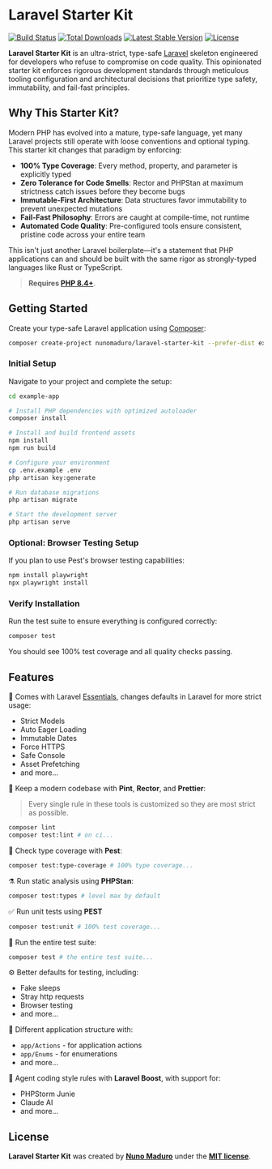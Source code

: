 # Laravel Starter Kit

<p>
    <a href="https://github.com/nunomaduro/laravel-starter-kit/actions"><img src="https://github.com/nunomaduro/laravel-starter-kit/actions/workflows/tests.yml/badge.svg" alt="Build Status"></a>
    <a href="https://packagist.org/packages/nunomaduro/laravel-starter-kit"><img src="https://img.shields.io/packagist/dt/nunomaduro/laravel-starter-kit" alt="Total Downloads"></a>
    <a href="https://packagist.org/packages/nunomaduro/laravel-starter-kit"><img src="https://img.shields.io/packagist/v/nunomaduro/laravel-starter-kit" alt="Latest Stable Version"></a>
    <a href="https://packagist.org/packages/nunomaduro/laravel-starter-kit"><img src="https://img.shields.io/packagist/l/nunomaduro/laravel-starter-kit" alt="License"></a>
</p>

**Laravel Starter Kit** is an ultra-strict, type-safe [Laravel](https://laravel.com) skeleton engineered for developers who refuse to compromise on code quality. This opinionated starter kit enforces rigorous development standards through meticulous tooling configuration and architectural decisions that prioritize type safety, immutability, and fail-fast principles.

## Why This Starter Kit?

Modern PHP has evolved into a mature, type-safe language, yet many Laravel projects still operate with loose conventions and optional typing. This starter kit changes that paradigm by enforcing:

- **100% Type Coverage**: Every method, property, and parameter is explicitly typed
- **Zero Tolerance for Code Smells**: Rector and PHPStan at maximum strictness catch issues before they become bugs
- **Immutable-First Architecture**: Data structures favor immutability to prevent unexpected mutations
- **Fail-Fast Philosophy**: Errors are caught at compile-time, not runtime
- **Automated Code Quality**: Pre-configured tools ensure consistent, pristine code across your entire team

This isn't just another Laravel boilerplate—it's a statement that PHP applications can and should be built with the same rigor as strongly-typed languages like Rust or TypeScript.

> **Requires [PHP 8.4+](https://php.net/releases/)**.

## Getting Started

Create your type-safe Laravel application using [Composer](https://getcomposer.org):

```bash
composer create-project nunomaduro/laravel-starter-kit --prefer-dist example-app
```

### Initial Setup

Navigate to your project and complete the setup:

```bash
cd example-app

# Install PHP dependencies with optimized autoloader
composer install

# Install and build frontend assets
npm install
npm run build

# Configure your environment
cp .env.example .env
php artisan key:generate

# Run database migrations
php artisan migrate

# Start the development server
php artisan serve
```

### Optional: Browser Testing Setup

If you plan to use Pest's browser testing capabilities:

```bash
npm install playwright
npx playwright install
```

### Verify Installation

Run the test suite to ensure everything is configured correctly:

```bash
composer test
```

You should see 100% test coverage and all quality checks passing.

## Features

🥃 Comes with Laravel [Essentials](https://github.com/nunomaduro/essentials), changes defaults in Laravel for more strict usage:
- Strict Models
- Auto Eager Loading
- Immutable Dates
- Force HTTPS
- Safe Console
- Asset Prefetching
- and more...

🧹 Keep a modern codebase with **Pint**, **Rector**, and **Prettier**:

> Every single rule in these tools is customized so they are most strict as possible.

```bash
composer lint
composer test:lint # on ci...
```

🧨 Check type coverage with **Pest**:
```bash
composer test:type-coverage # 100% type coverage...
```

⚗️ Run static analysis using **PHPStan**:
```bash
composer test:types # level max by default
```

✅ Run unit tests using **PEST**
```bash
composer test:unit # 100% test coverage...
```

🚀 Run the entire test suite:
```bash
composer test # the entire test suite...
```

⚙️ Better defaults for testing, including:
- Fake sleeps
- Stray http requests
- Browser testing
- and more...

💭 Different application structure with:
- `app/Actions` - for application actions
- `app/Enums` - for enumerations
- and more...

🤖 Agent coding style rules with **Laravel Boost**, with support for:
- PHPStorm Junie
- Claude AI
- and more...

## License

**Laravel Starter Kit** was created by **[Nuno Maduro](https://x.com/enunomaduro)** under the **[MIT license](https://opensource.org/licenses/MIT)**.
